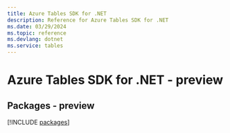 ```yaml
---
title: Azure Tables SDK for .NET
description: Reference for Azure Tables SDK for .NET
ms.date: 03/29/2024
ms.topic: reference
ms.devlang: dotnet
ms.service: tables
---
```

# Azure Tables SDK for .NET - preview
## Packages - preview
[!INCLUDE [packages](tables-index.md)]